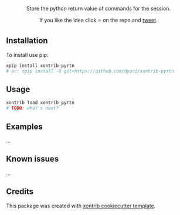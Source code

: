 <p align="center">
Store the python return value of commands for the session.
</p>

<p align="center">  
If you like the idea click ⭐ on the repo and <a href="https://twitter.com/intent/tweet?text=Nice%20xontrib%20for%20the%20xonsh%20shell!&url=https://github.com/dyuri/xontrib-pyrtn" target="_blank">tweet</a>.
</p>


## Installation

To install use pip:

```bash
xpip install xontrib-pyrtn
# or: xpip install -U git+https://github.com/dyuri/xontrib-pyrtn
```

## Usage

```bash
xontrib load xontrib_pyrtn
# TODO: what's next?
```

## Examples

...

## Known issues

...

## Credits

This package was created with [xontrib cookiecutter template](https://github.com/xonsh/xontrib-cookiecutter).
